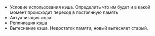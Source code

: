 
- Условие использования кэша. Определить что им будет и в какой момент происходит переход в постоянную память
- Актуализация кэша.
- Репликация кэша
- Вытеснение кэша. Недостаток памяти, новый вытесняет старый.